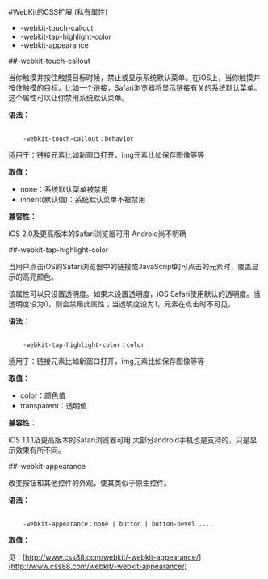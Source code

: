 #WebKit的CSS扩展 (私有属性)


- -webkit-touch-callout
- -webkit-tap-highlight-color
- -webkit-appearance

##-webkit-touch-callout

当你触摸并按住触摸目标时候，禁止或显示系统默认菜单。在iOS上，当你触摸并按住触摸的目标，比如一个链接，Safari浏览器将显示链接有关的系统默认菜单。这个属性可以让你禁用系统默认菜单。

**语法：**

<pre><code class="language-css">
    -webkit-touch-callout：behavior
</code></pre>

适用于：链接元素比如新窗口打开，img元素比如保存图像等等

**取值：**

- none：系统默认菜单被禁用
- inherit(默认值)：系统默认菜单不被禁用

**兼容性：**

iOS 2.0及更高版本的Safari浏览器可用
Android尚不明确

##-webkit-tap-highlight-color 

当用户点击iOS的Safari浏览器中的链接或JavaScript的可点击的元素时，覆盖显示的高亮颜色。

该属性可以只设置透明度。如果未设置透明度，iOS Safari使用默认的透明度。当透明度设为0，则会禁用此属性；当透明度设为1，元素在点击时不可见。



**语法：**

<pre><code class="language-css">
    -webkit-tap-highlight-color：color
</code></pre>

适用于：链接元素比如新窗口打开，img元素比如保存图像等等

**取值：**

- color：颜色值
- transparent：透明值

**兼容性：**

iOS 1.1.1及更高版本的Safari浏览器可用
大部分android手机也是支持的，只是显示效果有所不同。


##-webkit-appearance

改变按钮和其他控件的外观，使其类似于原生控件。

**语法：**

<pre><code class="language-css">
    -webkit-appearance：none | button | button-bevel ....
</code></pre>

**取值：**

见：[http://www.css88.com/webkit/-webkit-appearance/](http://www.css88.com/webkit/-webkit-appearance/)

